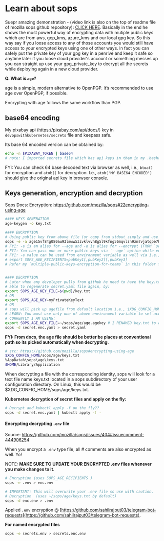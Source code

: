 # Learn about sops


Suepr amazing demonstration - (video link is also on the top of readme file of mozilla sops github repository): [CLICK HERE](https://youtu.be/V2PRhxphH2w). Basically in the end he shows the most powerful way of encrypting data with mutiple public keys which are from aws, gcp_kms, azure_kms and our local gpg key. So this way say if you loose access to any of those accounts you would still have access to your encrypted keys using one of other ways. In fact you can safely put the private key of your gpg key in a penrive and keep it safe so anytime later if you loose cloud provider's account or something messes up you can straight up use your gpg_private_key to decrypt all the secrets while deploying again in a new cloud provider.

**Q. What is `age`?**

age is a simple, modern alternative to OpenPGP. It’s recommended to use age over OpenPGP, if possible.

Encrypting with age follows the same workflow than PGP.

## base64 encoding
My pixabay api (https://pixabay.com/api/docs/) key in `devopswithkubernetes/secrets` file and keepass safe.

Its base 64 encoded version can be obtained by:

```bash
echo -n $PIXABAY_TOKEN | base64 
# note: I imported secrets file which has api keys in them in my .bashrc file.
```

FYI: You can check 64 base decoded text via browser as well, i.e., `btoa()` for encryption and `atob()` for decryption. I.e., `atob('MY_BASE64_ENCODED')` should give the original api key in browser console.

## Keys generation, encryption and decryption

Sops Docs: Encryption: https://github.com/mozilla/sops#22encrypting-using-age

```bash
#### KEYS GENERATION
age-keygen -o key.txt

#### ENCRYPTION
# Using public key from above file (or copy from stdout simply and use it in the -a option):
sops -e -a age15vf84g080au93lmww53zvklvvh8g5l9kfng56mqvlzn9zm7vjatqpe7hwe secret.yaml > secret.enc.yaml
# FYI: -a is an alias for --age and -e is alias for --encrypt (FROM `sops -h`)
# FYI: You can pass one or more public keys via `--age` option while encrypting, which are separated by commans.
# FYI: -a value can be used from environment variable as well via i.e.,
# export SOPS_AGE_RECIPIENTS=pubKey1[,pubKey2][,pubKey3]
# Refer my `multiple-public-keys-encryption-for-teams` in this folder for more info.


#### DECRYPTION
# Later when any developer pulls from github he need to have the key.txt file to be
# able to regenerate secret.yaml file again, by:
export SOPS_AGE_KEY_FILE=$(pwd)/key.txt
# OR
export SOPS_AGE_KEY=myPrivateKeyText
# OR
# sops will pick up agefile from default location i.e., $XDG_CONFIG_HOME/sops/age/keys.txt
# LEARN: You must use only one of above environment variable to set access to private key for sops.
# CURRENTLY I AM USING:
export SOPS_AGE_KEY_FILE=~/sops/age/age.agekey # I RENAMED key.txt to age.agekey
sops -d secret.enc.yaml > secret.yaml
```

**FYI: From docs, the age file should be better be places at conventional path so its picked automatically when decrypting.**

```bash
# src: https://github.com/mozilla/sops#encrypting-using-age
$XDG_CONFIG_HOME/sops/age/keys.txt
%AppData%\sops\age\keys.txt
$HOME/Library/Application
```

When decrypting a file with the corresponding identity, sops will look for a text file name keys.txt located in a sops subdirectory of your user configuration directory. On Linux, this would be $XDG_CONFIG_HOME/sops/age/keys.txt.

**Kubernetes decryption of secret files and apply on the fly:**

```bash
# Decrypt and kubectl apply -f on the fly??
sops -d secret.enc.yaml | kubectl apply -f -
```

#### Encrypting decrypting `.env` file

Source: https://github.com/mozilla/sops/issues/404#issuecomment-444906254

When you encrypt a `.env` type file, all # comments are also encrypted as well. Yo!

NOTE: **MAKE SURE TO UPDATE YOUR ENCRYPTED .env files whenever you make changes to it.**

```bash
# Encryption (uses SOPS_AGE_RECIPIENTS )
sops -e .env > enc.env

# IMPORTANT: This will overwrite your .env file so use with caution.
# Decryption  (uses ~/sops/age/keys.txt by default)
sops -d enc.env > .env
```

Applied `.env` encryption @ [https://github.com/sahilrajput03/telegram-bot-requests](https://github.com/sahilrajput03/telegram-bot-requests).

**For named encrypted files**

```bash
sops -e secrets.env > secrets.enc.env
```
